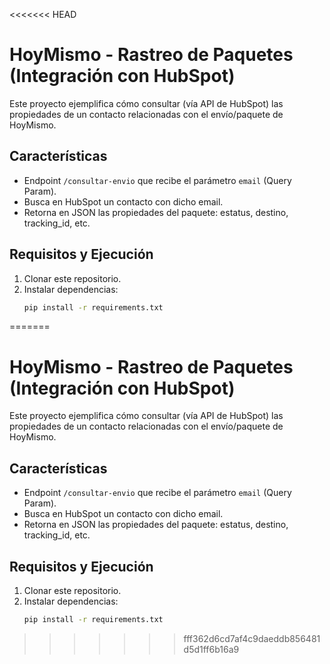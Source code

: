 <<<<<<< HEAD
# HoyMismo - Rastreo de Paquetes (Integración con HubSpot)

Este proyecto ejemplifica cómo consultar (vía API de HubSpot) las propiedades 
de un contacto relacionadas con el envío/paquete de HoyMismo.

## Características

- Endpoint `/consultar-envio` que recibe el parámetro `email` (Query Param).
- Busca en HubSpot un contacto con dicho email.
- Retorna en JSON las propiedades del paquete: estatus, destino, tracking_id, etc.

## Requisitos y Ejecución

1. Clonar este repositorio.
2. Instalar dependencias:
   ```bash
   pip install -r requirements.txt

=======
# HoyMismo - Rastreo de Paquetes (Integración con HubSpot)

Este proyecto ejemplifica cómo consultar (vía API de HubSpot) las propiedades 
de un contacto relacionadas con el envío/paquete de HoyMismo.

## Características

- Endpoint `/consultar-envio` que recibe el parámetro `email` (Query Param).
- Busca en HubSpot un contacto con dicho email.
- Retorna en JSON las propiedades del paquete: estatus, destino, tracking_id, etc.

## Requisitos y Ejecución

1. Clonar este repositorio.
2. Instalar dependencias:
   ```bash
   pip install -r requirements.txt

>>>>>>> fff362d6cd7af4c9daeddb856481d5d1ff6b16a9
